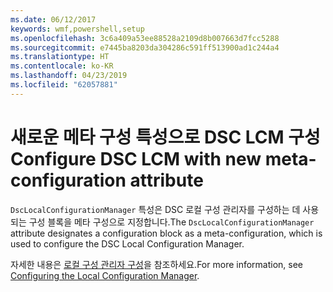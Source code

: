 ```yaml
---
ms.date: 06/12/2017
keywords: wmf,powershell,setup
ms.openlocfilehash: 3c6a409a53ee88528a2109d8b007663d7fcc5288
ms.sourcegitcommit: e7445ba8203da304286c591ff513900ad1c244a4
ms.translationtype: HT
ms.contentlocale: ko-KR
ms.lasthandoff: 04/23/2019
ms.locfileid: "62057881"
---
```

# <a name="configure-dsc-lcm-with-new-meta-configuration-attribute"></a><span data-ttu-id="54c09-102">새로운 메타 구성 특성으로 DSC LCM 구성</span><span class="sxs-lookup"><span data-stu-id="54c09-102">Configure DSC LCM with new meta-configuration attribute</span></span>

<span data-ttu-id="54c09-103">`DscLocalConfigurationManager` 특성은 DSC 로컬 구성 관리자를 구성하는 데 사용되는 구성 블록을 메타 구성으로 지정합니다.</span><span class="sxs-lookup"><span data-stu-id="54c09-103">The `DscLocalConfigurationManager` attribute designates a configuration block as a meta-configuration, which is used to configure the DSC Local Configuration Manager.</span></span>

<span data-ttu-id="54c09-104">자세한 내용은 [로컬 구성 관리자 구성](https://msdn.microsoft.com/powershell/dsc/metaconfig)을 참조하세요.</span><span class="sxs-lookup"><span data-stu-id="54c09-104">For more information, see [Configuring the Local Configuration Manager](https://msdn.microsoft.com/powershell/dsc/metaconfig).</span></span>
